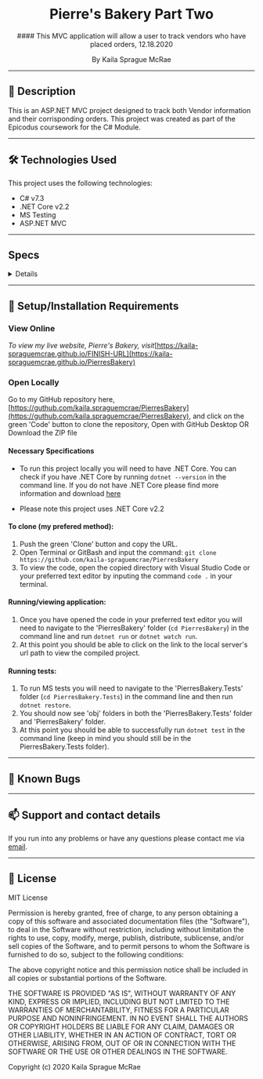 <br>
<h1 align = "center">
<b> Pierre's Bakery Part Two</b>
</h1>

<p align = "center">
#### This MVC application will allow a user to track vendors who have placed orders, 12.18.2020
</p>

<p align = "center">
 By Kaila Sprague McRae
 </p>

--------------------

## 📖  Description

This is an ASP.NET MVC project designed to track both Vendor information and their corrisponding orders. This project was created as part of the Epicodus coursework for the C# Module. 

--------------------

## 🛠️ Technologies Used

This project uses the following technologies:

- C# v7.3
- .NET Core v2.2
- MS Testing
- ASP.NET MVC

-------------------

## Specs

<details>

| Test | Input | Output |
| :------------- | :------------- | :------------- |
| **Order** |  |  |
| It should create an instance of Order | Order testOrder = new Order(); | typeof(testOrder) == Order |
| It should return given Title | "Pastry Order" | "Pastry Order" |
| It should return given Description | "Order of 20 Pastries" | "Order of 20 Pastries" |
| It should return given Price | 34 | 34 |
| It should return given Date | "2.18.2020" | "12.18.2020" |
| It should instantiate Order with and Id | testOrder2. Id | 2 |
| **Order.GetAll()** |  |  |
| It should return empty static List |  | *Empty List* |
| It should return static List with instances of Order object| testOrder = Title, Description, Price, Date // testOrder2 = Title, Description, Price, Date | {testOrder, testOrder2} |
| **Order.Find()** |  |  |
| It should return instance of Order by Id | Order.Find(2) | testOrder2 |
| **Vendor** |  |  |
| It should create an instance of Vendor | Vendor testVendor = new Vendor(); | typeof(testVendor) == Vendor |
| It should return given Name | "Mary's Cafe" | "Mary's Cafe" |
| It should return given Description | "Small local cafe" | "Small local cafe" |
| It should instantiate Vendor with an Id | testVendor. Id | Id |
| **Vendor.AddOrder(Order order)** |  |  |
| It should add instances of Order to an instance of Category's List<Order> |  |  |
| **Vendor.GetAll()** |  |  |
| It should return empty static List |  | *Empty List* |
| It should return static List with instances of Vendor object| testVendor = Name, Description // testVendor2 = Name, Description | {testVendor, testVendor} |
| **Vendor.Find()** |  |  |
| It should return instance of Vendor by Id | Vendor.Find(2) | testVendor2 |

|  |  |  |

</details>

-------------------

## 🔧 Setup/Installation Requirements

### View Online

_To view my live website, Pierre's Bakery, visit_[https://kaila-spraguemcrae.github.io/FINISH-URL](https://kaila-spraguemcrae.github.io/PierresBakery)

### Open Locally

Go to my GitHub repository here, [https://guthub.com/kaila.spraguemcrae/PierresBakery](https://guthub.com/kaila.spraguemcrae/PierresBakery), and click on the green 'Code' button to clone the repository, Open with GitHub Desktop OR Download the ZIP file

#### Necessary Specifications

- To run this project locally you will need to have .NET Core. You can check if you have .NET Core by running `dotnet --version` in the command line. If you do not have .NET Core please find more information and download [here](https://dotnet.microsoft.com/download/dotnet-core)

* Please note this project uses .NET Core v2.2

#### To clone (my prefered method):
1. Push the green 'Clone' button and copy the URL.
2. Open Terminal or GitBash and input the command: `git clone https://github.com/kaila-spraguemcrae/PierresBakery`
3. To view the code, open the copied directory with Visual Studio Code or your preferred text editor by inputing the command `code .` in your terminal.

#### Running/viewing application:

1. Once you have opened the code in your preferred text editor you will need to navigate to the 'PierresBakery' folder (`cd PierresBakery`) in the command line and run `dotnet run` or `dotnet watch run`.
2. At this point you should be able to click on the link to the local server's url path to view the compiled project. 

#### Running tests:

1. To run MS tests you will need to navigate to the 'PierresBakery.Tests' folder (`cd PierresBakery.Tests`) in the command line and then run `dotnet restore`. 
2. You should now see 'obj' folders in both the 'PierresBakery.Tests' folder and 'PierresBakery' folder.
3. At this point you should be able to successfully run `dotnet test` in the command line (keep in mind you should still be in the PierresBakery.Tests folder). 

--------------------------

## 🐛 Known Bugs

--------------------------

## 📫 Support and contact details

If you run into any problems or have any questions please contact me via [email](mailto:kaila.sprague@icloud.com).

---------------------------

## 📘 License

MIT License

Permission is hereby granted, free of charge, to any person obtaining a copy
of this software and associated documentation files (the "Software"), to deal
in the Software without restriction, including without limitation the rights
to use, copy, modify, merge, publish, distribute, sublicense, and/or sell
copies of the Software, and to permit persons to whom the Software is
furnished to do so, subject to the following conditions:

The above copyright notice and this permission notice shall be included in all
copies or substantial portions of the Software.

THE SOFTWARE IS PROVIDED "AS IS", WITHOUT WARRANTY OF ANY KIND, EXPRESS OR
IMPLIED, INCLUDING BUT NOT LIMITED TO THE WARRANTIES OF MERCHANTABILITY,
FITNESS FOR A PARTICULAR PURPOSE AND NONINFRINGEMENT. IN NO EVENT SHALL THE
AUTHORS OR COPYRIGHT HOLDERS BE LIABLE FOR ANY CLAIM, DAMAGES OR OTHER
LIABILITY, WHETHER IN AN ACTION OF CONTRACT, TORT OR OTHERWISE, ARISING FROM,
OUT OF OR IN CONNECTION WITH THE SOFTWARE OR THE USE OR OTHER DEALINGS IN THE
SOFTWARE.

Copyright (c) 2020 Kaila Sprague McRae